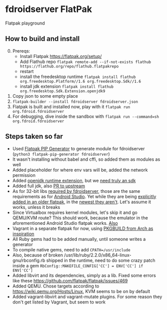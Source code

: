 # fdroidserver FlatPak
Flatpak playground

## How to build and install

0. Prereqs:
    * Install Flatpak https://flatpak.org/setup/
    * Add Flathub repo `flatpak remote-add --if-not-exists flathub https://flathub.org/repo/flathub.flatpakrepo`
    * restart
    * install the freedesktop runtime `flatpak install flathub org.freedesktop.Platform//1.6 org.freedesktop.Sdk//1.6`
    * install jdk extension `flatpak install flathub org.freedesktop.Sdk.Extension.openjdk9`
1. Copy json to some empty place
2. `flatpak-builder --install fdroidserver fdroidserver.json`
3. Flatpak is built and installed now, play with it `flatpak run org.fdroid.fdroidserver`
4. For debugging, dive inside the sandbox with `flatpak run --command=sh org.fdroid.fdroidserver`

## Steps taken so far

* Used [Flatpak PIP Generator](https://github.com/flatpak/flatpak-builder-tools/tree/master/pip) to generate module for fdroidserver (`python3 flatpak-pip-generator fdroidserver`)
* It wasn't installing without babel and cffi, so added them as modules as well
* Added placeholder for where env vars will be, added the network permission
* Added [openjdk runtime extension](https://github.com/flathub/org.freedesktop.Sdk.Extension.openjdk9), but we [need truly an sdk]( https://github.com/flathub/org.freedesktop.Sdk.Extension.openjdk9/issues/3)
* Added full jdk, also [PR to upstream](https://github.com/flathub/org.freedesktop.Sdk.Extension.openjdk9/pull/7)
* As for 32-bit libs [required by fdroidserver](https://f-droid.org/en/docs/Installing_the_Server_and_Repo_Tools/), those are the same requirements as for [Android Studio](https://developer.android.com/studio/troubleshoot#linux_libraries). Yet while they are being [explicitly added in an older flatpak](https://github.com/endlessm/android-studio-flatpak/blob/master/com.google.AndroidStudio.json.in), in the [newest they aren't](https://github.com/flathub/com.google.AndroidStudio/blob/master/com.google.AndroidStudio.json). Let's assume it works, unless it breaks
* Since Virtualbox requires kernel modules, let's skip it and go QEMU/KVM route? This should work, because the emulator in the aforementioned Android Studio flatpak works. [Also](https://github.com/flatpak/flatpak/commit/c9c35133c3a0041c7bf9269791a2caebfb04ddf0)
* Vagrant in a separate flatpak for now, using [PKGBUILD from Arch as inspiration](https://git.archlinux.org/svntogit/community.git/tree/trunk/PKGBUILD?h=packages/vagrant)
* All Ruby gems had to be added manually, until someone writes a generator
* To compile native gems, need to add `CPATH=/usr/include`
* Also, because of broken /usr/lib/ruby/2.2.0/x86_64-linux-gnu/rbconfig.rb shipped in the runtime, need to do some crazy patch inside a gem `RbConfig::MAKEFILE_CONFIG['CC'] = ENV['CC'] if ENV['CC']`
* Added libvirt and its dependencies, simply as a lib. Fixed some errors like these https://github.com/flatpak/flatpak/issues/469
* Added QEMU. Chose targets according to https://wiki.qemu.org/Hosts/Linux, KVM seems to be on by default
* Added vagrant-libvirt and vagrant-mutate plugins. For some reason they don't get listed by Vagrant, but seem to work
